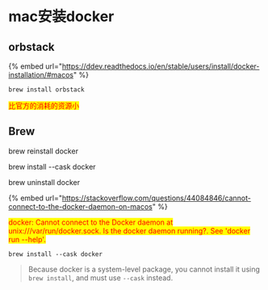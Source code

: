 # mac安装docker

## orbstack

{% embed url="https://ddev.readthedocs.io/en/stable/users/install/docker-installation/#macos" %}

```
brew install orbstack
```

<mark style="color:red;">比官方的消耗的资源小</mark>

## Brew

brew reinstall docker

brew install --cask docker

brew uninstall docker

{% embed url="https://stackoverflow.com/questions/44084846/cannot-connect-to-the-docker-daemon-on-macos" %}

<mark style="color:red;">docker: Cannot connect to the Docker daemon at unix:///var/run/docker.sock. Is the docker daemon running?. See 'docker run --help'.</mark>

```
brew install --cask docker
```

> Because docker is a system-level package, you cannot install it using `brew install`, and must use `--cask` instead.



##
